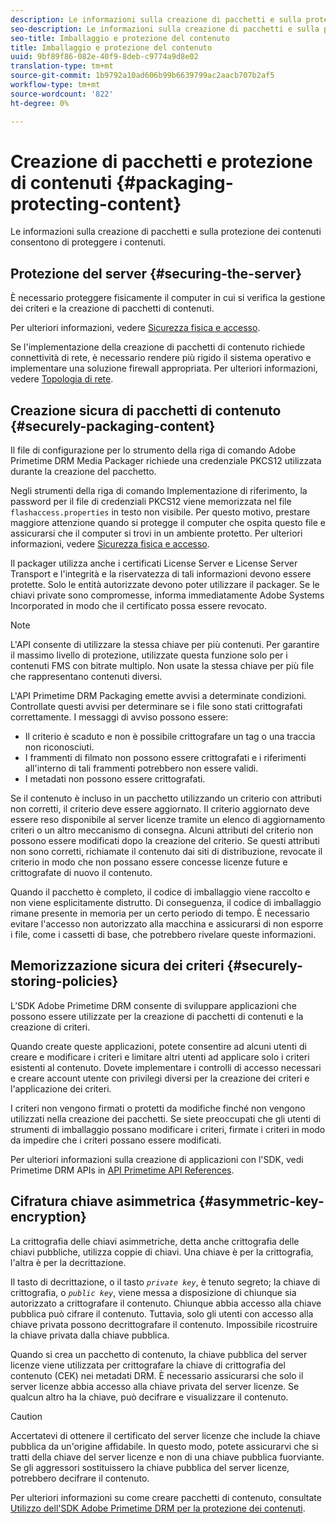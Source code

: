 ```yaml
---
description: Le informazioni sulla creazione di pacchetti e sulla protezione dei contenuti consentono di proteggere i contenuti.
seo-description: Le informazioni sulla creazione di pacchetti e sulla protezione dei contenuti consentono di proteggere i contenuti.
seo-title: Imballaggio e protezione del contenuto
title: Imballaggio e protezione del contenuto
uuid: 9bf89f86-082e-40f9-8deb-c9774a9d8e02
translation-type: tm+mt
source-git-commit: 1b9792a10ad606b99b6639799ac2aacb707b2af5
workflow-type: tm+mt
source-wordcount: '822'
ht-degree: 0%

---
```



# Creazione di pacchetti e protezione di contenuti {#packaging-protecting-content}

Le informazioni sulla creazione di pacchetti e sulla protezione dei contenuti consentono di proteggere i contenuti.

## Protezione del server {#securing-the-server}

È necessario proteggere fisicamente il computer in cui si verifica la gestione dei criteri e la creazione di pacchetti di contenuti.

Per ulteriori informazioni, vedere [Sicurezza fisica e accesso](../../secure-deployment-guidelines/physical-sec-and-access.md).

Se l&#39;implementazione della creazione di pacchetti di contenuto richiede connettività di rete, è necessario rendere più rigido il sistema operativo e implementare una soluzione firewall appropriata. Per ulteriori informazioni, vedere [Topologia di rete](../../secure-deployment-guidelines/overview/network-topology.md).

## Creazione sicura di pacchetti di contenuto {#securely-packaging-content}

Il file di configurazione per lo strumento della riga di comando  Adobe Primetime DRM Media Packager richiede una credenziale PKCS12 utilizzata durante la creazione del pacchetto.

Negli strumenti della riga di comando Implementazione di riferimento, la password per il file di credenziali PKCS12 viene memorizzata nel file `flashaccess.properties` in testo non visibile. Per questo motivo, prestare maggiore attenzione quando si protegge il computer che ospita questo file e assicurarsi che il computer si trovi in un ambiente protetto. Per ulteriori informazioni, vedere [Sicurezza fisica e accesso](../../secure-deployment-guidelines/physical-sec-and-access.md).

Il packager utilizza anche i certificati License Server e License Server Transport e l&#39;integrità e la riservatezza di tali informazioni devono essere protette. Solo le entità autorizzate devono poter utilizzare il packager. Se le chiavi private sono compromesse, informa immediatamente Adobe Systems Incorporated in modo che il certificato possa essere revocato.

>[!NOTE]
>
>L&#39;API consente di utilizzare la stessa chiave per più contenuti. Per garantire il massimo livello di protezione, utilizzate questa funzione solo per i contenuti FMS con bitrate multiplo. Non usate la stessa chiave per più file che rappresentano contenuti diversi.

L&#39;API Primetime DRM Packaging emette avvisi a determinate condizioni. Controllate questi avvisi per determinare se i file sono stati crittografati correttamente. I messaggi di avviso possono essere:

* Il criterio è scaduto e non è possibile crittografare un tag o una traccia non riconosciuti.
* I frammenti di filmato non possono essere crittografati e i riferimenti all&#39;interno di tali frammenti potrebbero non essere validi.
* I metadati non possono essere crittografati.

Se il contenuto è incluso in un pacchetto utilizzando un criterio con attributi non corretti, il criterio deve essere aggiornato. Il criterio aggiornato deve essere reso disponibile al server licenze tramite un elenco di aggiornamento criteri o un altro meccanismo di consegna. Alcuni attributi del criterio non possono essere modificati dopo la creazione del criterio. Se questi attributi non sono corretti, richiamate il contenuto dai siti di distribuzione, revocate il criterio in modo che non possano essere concesse licenze future e crittografate di nuovo il contenuto.

Quando il pacchetto è completo, il codice di imballaggio viene raccolto e non viene esplicitamente distrutto. Di conseguenza, il codice di imballaggio rimane presente in memoria per un certo periodo di tempo. È necessario evitare l&#39;accesso non autorizzato alla macchina e assicurarsi di non esporre i file, come i cassetti di base, che potrebbero rivelare queste informazioni.

## Memorizzazione sicura dei criteri {#securely-storing-policies}

L’SDK  Adobe Primetime DRM consente di sviluppare applicazioni che possono essere utilizzate per la creazione di pacchetti di contenuti e la creazione di criteri.

Quando create queste applicazioni, potete consentire ad alcuni utenti di creare e modificare i criteri e limitare altri utenti ad applicare solo i criteri esistenti al contenuto. Dovete implementare i controlli di accesso necessari e creare account utente con privilegi diversi per la creazione dei criteri e l&#39;applicazione dei criteri.

I criteri non vengono firmati o protetti da modifiche finché non vengono utilizzati nella creazione dei pacchetti. Se siete preoccupati che gli utenti di strumenti di imballaggio possano modificare i criteri, firmate i criteri in modo da impedire che i criteri possano essere modificati.

Per ulteriori informazioni sulla creazione di applicazioni con l&#39;SDK, vedi Primetime DRM APIs in [API Primetime API References](https://help.adobe.com/en_US/primetime/api/index.html#api-Adobe_Primetime_API_References).

## Cifratura chiave asimmetrica {#asymmetric-key-encryption}

La crittografia delle chiavi asimmetriche, detta anche crittografia delle chiavi pubbliche, utilizza coppie di chiavi. Una chiave è per la crittografia, l&#39;altra è per la decrittazione.

Il tasto di decrittazione, o il tasto *`private key`*, è tenuto segreto; la chiave di crittografia, o *`public key`*, viene messa a disposizione di chiunque sia autorizzato a crittografare il contenuto. Chiunque abbia accesso alla chiave pubblica può cifrare il contenuto. Tuttavia, solo gli utenti con accesso alla chiave privata possono decrittografare il contenuto. Impossibile ricostruire la chiave privata dalla chiave pubblica.

Quando si crea un pacchetto di contenuto, la chiave pubblica del server licenze viene utilizzata per crittografare la chiave di crittografia del contenuto (CEK) nei metadati DRM. È necessario assicurarsi che solo il server licenze abbia accesso alla chiave privata del server licenze. Se qualcun altro ha la chiave, può decifrare e visualizzare il contenuto.

>[!CAUTION]
>
>Accertatevi di ottenere il certificato del server licenze che include la chiave pubblica da un&#39;origine affidabile. In questo modo, potete assicurarvi che si tratti della chiave del server licenze e non di una chiave pubblica fuorviante. Se gli aggressori sostituissero la chiave pubblica del server licenze, potrebbero decifrare il contenuto.

Per ulteriori informazioni su come creare pacchetti di contenuto, consultate [Utilizzo dell&#39;SDK  Adobe Primetime DRM per la protezione dei contenuti](https://helpx.adobe.com/content/dam/help/en/primetime/drm/drm_protecting_content.pdf).